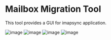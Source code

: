 # Mailbox Migration Tool

This tool provides a GUI for imapsync application.

![image](https://github.com/user-attachments/assets/8ba85016-9dbe-4c62-a210-ac83ef0cd267)
![image](https://github.com/user-attachments/assets/536ab764-d902-4420-8226-c185a651b9a4)
![image](https://github.com/user-attachments/assets/3121fe65-43eb-4d34-ba9c-6a4812a08a31)
![image](https://github.com/user-attachments/assets/994267e0-c7b9-40ae-a439-a8bd0d380d88)
